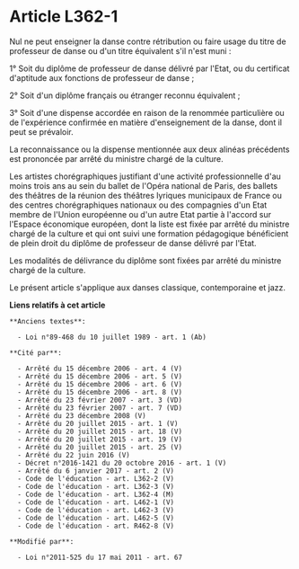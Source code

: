 # Article L362-1

Nul ne peut enseigner la danse contre rétribution ou faire usage du titre de professeur de danse ou d'un titre équivalent
s'il n'est muni : 

1° Soit du diplôme de professeur de danse délivré par l'Etat, ou du certificat d'aptitude aux fonctions de professeur de
danse ; 

2° Soit d'un diplôme français ou étranger reconnu équivalent ; 

3° Soit d'une dispense accordée en raison de la renommée particulière ou de l'expérience confirmée en matière d'enseignement
de la danse, dont il peut se prévaloir. 

La reconnaissance ou la dispense mentionnée aux deux alinéas précédents est prononcée par arrêté du ministre chargé de la
culture. 

Les artistes chorégraphiques justifiant d'une activité professionnelle d'au moins trois ans au sein du ballet de l'Opéra
national de Paris, des ballets des théâtres de la réunion des théâtres lyriques municipaux de France ou des centres
chorégraphiques nationaux ou des compagnies d'un Etat membre de l'Union européenne ou d'un autre Etat partie à l'accord sur
l'Espace économique européen, dont la liste est fixée par arrêté du ministre chargé de la culture et qui ont suivi une
formation pédagogique bénéficient de plein droit du diplôme de professeur de danse délivré par l'Etat. 

Les modalités de délivrance du diplôme sont fixées par arrêté du ministre chargé de la culture. 

Le présent article s'applique aux danses classique, contemporaine et jazz.

**Liens relatifs à cet article**

	**Anciens textes**:

	  - Loi n°89-468 du 10 juillet 1989 - art. 1 (Ab)

	**Cité par**:

	  - Arrêté du 15 décembre 2006 - art. 4 (V)
	  - Arrêté du 15 décembre 2006 - art. 5 (V)
	  - Arrêté du 15 décembre 2006 - art. 6 (V)
	  - Arrêté du 15 décembre 2006 - art. 8 (V)
	  - Arrêté du 23 février 2007 - art. 3 (VD)
	  - Arrêté du 23 février 2007 - art. 7 (VD)
	  - Arrêté du 23 décembre 2008 (V)
	  - Arrêté du 20 juillet 2015 - art. 1 (V)
	  - Arrêté du 20 juillet 2015 - art. 18 (V)
	  - Arrêté du 20 juillet 2015 - art. 19 (V)
	  - Arrêté du 20 juillet 2015 - art. 25 (V)
	  - Arrêté du 22 juin 2016 (V)
	  - Décret n°2016-1421 du 20 octobre 2016 - art. 1 (V)
	  - Arrêté du 6 janvier 2017 - art. 2 (V)
	  - Code de l'éducation - art. L362-2 (V)
	  - Code de l'éducation - art. L362-3 (V)
	  - Code de l'éducation - art. L362-4 (M)
	  - Code de l'éducation - art. L462-1 (V)
	  - Code de l'éducation - art. L462-3 (V)
	  - Code de l'éducation - art. L462-5 (V)
	  - Code de l'éducation - art. R462-8 (V)

	**Modifié par**:

	  - Loi n°2011-525 du 17 mai 2011 - art. 67
